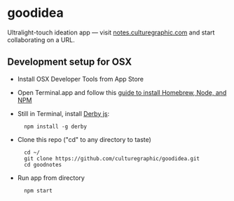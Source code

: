 # goodidea

Ultralight-touch ideation app — visit [notes.culturegraphic.com](http://notes.culturegraphic.com/) and start collaborating on a URL.


## Development setup for OSX

- Install OSX Developer Tools from App Store

- Open Terminal.app and follow this [guide to install Homebrew, Node, and NPM](https://github.com/joyent/node/wiki/Installing-Node.js-via-package-manager)

- Still in Terminal, install [Derby js](http://derbyjs.com/#getting_started):

        npm install -g derby

- Clone this repo ("cd" to any directory to taste)

        cd ~/
        git clone https://github.com/culturegraphic/goodidea.git
        cd goodnotes

- Run app from directory

        npm start
